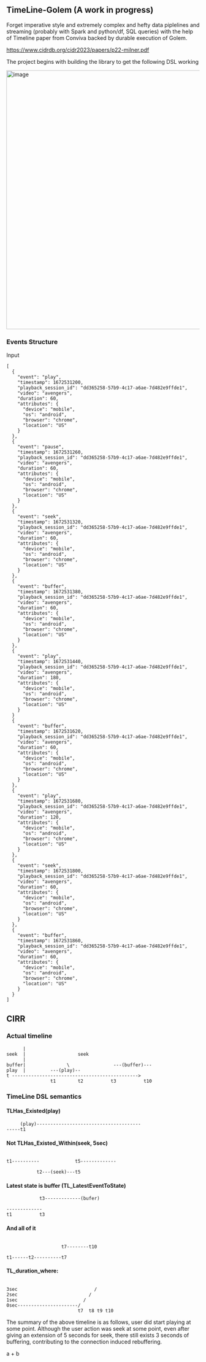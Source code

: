 ## TimeLine-Golem (A work in progress)

Forget imperative style and extremely complex and hefty data piplelines and streaming (probably with Spark and python/df, SQL queries) with the help of Timeline paper from Conviva backed by durable execution of Golem.

https://www.cidrdb.org/cidr2023/papers/p22-milner.pdf

The project begins with building the library to get the following DSL working

<img width="675" alt="image" src="https://github.com/afsalthaj/golem-timeline/assets/7448613/f31587dd-ec03-4298-8dfe-9f436ac03345">


### Events Structure

Input

```hocon
[
  {
    "event": "play",
    "timestamp": 1672531200,
    "playback_session_id": "dd365258-57b9-4c17-a6ae-7d482e9ffde1",
    "video": "avengers",
    "duration": 60,
    "attributes": {
      "device": "mobile",
      "os": "android",
      "browser": "chrome",
      "location": "US"
    }
  },
  {
    "event": "pause",
    "timestamp": 1672531260,
    "playback_session_id": "dd365258-57b9-4c17-a6ae-7d482e9ffde1",
    "video": "avengers",
    "duration": 60,
    "attributes": {
      "device": "mobile",
      "os": "android",
      "browser": "chrome",
      "location": "US"
    }
  },
  {
    "event": "seek",
    "timestamp": 1672531320,
    "playback_session_id": "dd365258-57b9-4c17-a6ae-7d482e9ffde1",
    "video": "avengers",
    "duration": 60,
    "attributes": {
      "device": "mobile",
      "os": "android",
      "browser": "chrome",
      "location": "US"
    }
  },
  {
    "event": "buffer",
    "timestamp": 1672531380,
    "playback_session_id": "dd365258-57b9-4c17-a6ae-7d482e9ffde1",
    "video": "avengers",
    "duration": 60,
    "attributes": {
      "device": "mobile",
      "os": "android",
      "browser": "chrome",
      "location": "US"
    }
  },
  {
    "event": "play",
    "timestamp": 1672531440,
    "playback_session_id": "dd365258-57b9-4c17-a6ae-7d482e9ffde1",
    "video": "avengers",
    "duration": 180,
    "attributes": {
      "device": "mobile",
      "os": "android",
      "browser": "chrome",
      "location": "US"
    }
  }
  {
    "event": "buffer",
    "timestamp": 1672531620,
    "playback_session_id": "dd365258-57b9-4c17-a6ae-7d482e9ffde1",
    "video": "avengers",
    "duration": 60,
    "attributes": {
      "device": "mobile",
      "os": "android",
      "browser": "chrome",
      "location": "US"
    }
  },
  {
    "event": "play",
    "timestamp": 1672531680,
    "playback_session_id": "dd365258-57b9-4c17-a6ae-7d482e9ffde1",
    "video": "avengers",
    "duration": 120,
    "attributes": {
      "device": "mobile",
      "os": "android",
      "browser": "chrome",
      "location": "US"
    }
  },
  {
    "event": "seek",
    "timestamp": 1672531800,
    "playback_session_id": "dd365258-57b9-4c17-a6ae-7d482e9ffde1",
    "video": "avengers",
    "duration": 60,
    "attributes": {
      "device": "mobile",
      "os": "android",
      "browser": "chrome",
      "location": "US"
    }
  },
  {
    "event": "buffer",
    "timestamp": 1672531860,
    "playback_session_id": "dd365258-57b9-4c17-a6ae-7d482e9ffde1",
    "video": "avengers",
    "duration": 60,
    "attributes": {
      "device": "mobile",
      "os": "android",
      "browser": "chrome",
      "location": "US"
    }
  }
]

```

## CIRR


### Actual timeline
```
      |
seek  |                   seek
      |               
buffer|               \                ---(buffer)---
play  |         ---(play)--             
t ---------------------------------------------->  
                t1        t2          t3          t10
```

### TimeLine DSL semantics   

#### TLHas_Existed(play)

```
     (play)--------------------------------------
-----t1
```

#### Not TLHas_Existed_Within(seek, 5sec)

```
                         
t1----------             t5-------------             
                         
           t2---(seek)---t5

```

#### Latest state is buffer (TL_LatestEventToState)

```
            t3-------------(bufer)

-------------  
t1          t3

```

#### And all of it

```

                    t7--------t10
       
t1------t2----------t7
```

#### TL_duration_where: 

```

3sec                            /
2sec                          /
1sec                        /
0sec----------------------/
                          t7  t8 t9 t10

```

The summary of the above timeline is as follows,
user did start playing at some point. Although the user
action was seek at some point, even after giving an extension of 5 seconds
for seek, there still exists 3 seconds of buffering,
contributing to the connection induced rebuffering.



a + b 